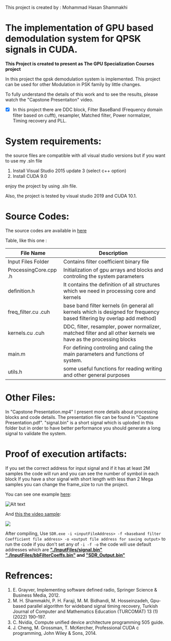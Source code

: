 This project is created by : Mohammad Hasan Shammakhi

# The implementation of GPU based demodulation system for QPSK signals in CUDA.

**This Project is created to present as The GPU Specialization Courses project**

In this project the qpsk demodulation system is implemented. This project can be used for other Modulation in PSK family by little changes.

To fully understand the details of this work and to see the results, please watch the "Capstone Presentaiton" video.

- [x] In this project there are DDC block, Filter BaseBand (Frequency domain filter based on cufft), resampler, Matched filter, Power normalizer, Timing recovery and PLL.
# System requirements:
the source files are compatible with all visual studio versions but if you want to use my .sln file
1. Install Visual Studio 2015 update 3  (select c++ option)
2. Install CUDA 9.0

enjoy the project by using .sln file.

Also, the project is tested by visual studio 2019 and CUDA 10.1.

# Source Codes:

The source codes are available in [here](https://github.com/mhshammakhi/SDR_GPU/tree/main/QPSKDemodulation/SDR_VS_Version "Source Codes")

Table, like this one :

File Name  | Description
------------- | -------------
Input Files Folder  | Contains filter coefficient binary file
ProcessingCore.cpp .h  |  Initialization of gpu arrays and blocks and controling the system parameters
definition.h  |  It contains the definition of all structures which we need in processing core and kernels
freq_filter.cu .cuh|  base band filter kernels (in general all kernels which is designed for frequency based filtering by overlap add method)
kernels.cu .cuh | DDC, filter, resampler, power normalizer, matched filter and all other kernels we have as the processing blocks
main.m | For defining controling and caling the main parameters and functions of system.
utils.h | some useful functions for reading writing and other general purposes



# Other Files:

In "Capstone Presentation.mp4" I present more details about processing blocks and code details.
The presentation file can be found in "Capstone Presentation.pdf".
"signal.bin" is a short signal which is uploded in this folder but in order to have better performance you should generate a long signal to validate the system.

# Proof of execution artifacts:

If you set the correct address for input signal and if it has at least 2M samples the code will run and you can see the number of symbol in each block
If you have a shor signal with short length with less than 2 Mega samples you can change the frame_size to run the project.

You can see one example [here](https://github.com/mhshammakhi/SDR_GPU/tree/main/QPSKDemodulation/output/Capture.PNG "Run code Example"):

![Alt text](https://github.com/mhshammakhi/SDR_GPU/tree/main/QPSKDemodulation/output/Capture.PNG "Run code Example")

And [this the video sample](https://https://github.com/mhshammakhi/SDR_GPU/blob/main/QPSKDemodulation/output/RunningCode.gif "Run code Example"):

![](https://https://github.com/mhshammakhi/SDR_GPU/blob/main/QPSKDemodulation/output/RunningCode.gif)

After compiling, Use `SDR.exe -i <inputFileAddress> -f <baseband filter Coefficient file address> -o <output file address for saving output>` to run the code
if you don't set any of `-i -f -o` the code will use default addresses which are **<ins>"./InputFiles/signal.bin"</ins> <ins>"./InputFiles/bbFilterCoeffs.bin"</ins> and <ins>"SDR_Output.bin"</ins>**

# Refrences:

1. E. Grayver, Implementing software defined radio, Springer Science & Business Media, 2012.
2. M. H. Shammakhi, P. H. Faraji, M. M. Bidhandi, M. Hosseinzadeh, Gpu-based parallel algorithm for wideband signal timing recovery, Turkish Journal of Computer and Mathematics Education (TURCOMAT) 13 (1) (2022) 190–197.
3. C. Nvidia, Compute unified device architecture programming 505 guide.
4. J. Cheng, M. Grossman, T. McKercher, Professional CUDA c programming, John Wiley & Sons, 2014.
